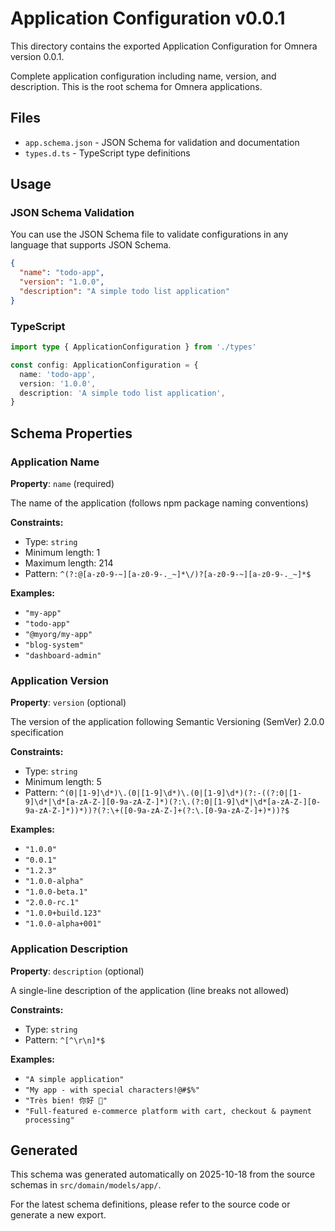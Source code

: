 # Application Configuration v0.0.1

This directory contains the exported Application Configuration for Omnera version 0.0.1.

Complete application configuration including name, version, and description. This is the root schema for Omnera applications.

## Files

- `app.schema.json` - JSON Schema for validation and documentation
- `types.d.ts` - TypeScript type definitions

## Usage

### JSON Schema Validation

You can use the JSON Schema file to validate configurations in any language that supports JSON Schema.

```json
{
  "name": "todo-app",
  "version": "1.0.0",
  "description": "A simple todo list application"
}
```

### TypeScript

```typescript
import type { ApplicationConfiguration } from './types'

const config: ApplicationConfiguration = {
  name: 'todo-app',
  version: '1.0.0',
  description: 'A simple todo list application',
}
```

## Schema Properties

### Application Name

**Property**: `name` (required)

The name of the application (follows npm package naming conventions)

**Constraints:**

- Type: `string`
- Minimum length: 1
- Maximum length: 214
- Pattern: `^(?:@[a-z0-9-~][a-z0-9-._~]*\/)?[a-z0-9-~][a-z0-9-._~]*$`

**Examples:**

- `"my-app"`
- `"todo-app"`
- `"@myorg/my-app"`
- `"blog-system"`
- `"dashboard-admin"`

### Application Version

**Property**: `version` (optional)

The version of the application following Semantic Versioning (SemVer) 2.0.0 specification

**Constraints:**

- Type: `string`
- Minimum length: 5
- Pattern: `^(0|[1-9]\d*)\.(0|[1-9]\d*)\.(0|[1-9]\d*)(?:-((?:0|[1-9]\d*|\d*[a-zA-Z-][0-9a-zA-Z-]*)(?:\.(?:0|[1-9]\d*|\d*[a-zA-Z-][0-9a-zA-Z-]*))*))?(?:\+([0-9a-zA-Z-]+(?:\.[0-9a-zA-Z-]+)*))?$`

**Examples:**

- `"1.0.0"`
- `"0.0.1"`
- `"1.2.3"`
- `"1.0.0-alpha"`
- `"1.0.0-beta.1"`
- `"2.0.0-rc.1"`
- `"1.0.0+build.123"`
- `"1.0.0-alpha+001"`

### Application Description

**Property**: `description` (optional)

A single-line description of the application (line breaks not allowed)

**Constraints:**

- Type: `string`
- Pattern: `^[^\r\n]*$`

**Examples:**

- `"A simple application"`
- `"My app - with special characters!@#$%"`
- `"Très bien! 你好 🎉"`
- `"Full-featured e-commerce platform with cart, checkout & payment processing"`

## Generated

This schema was generated automatically on 2025-10-18 from the source schemas in `src/domain/models/app/`.

For the latest schema definitions, please refer to the source code or generate a new export.
